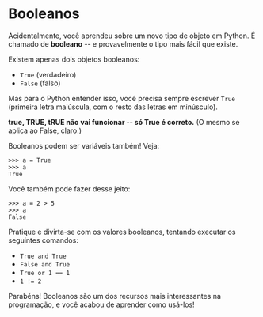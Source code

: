# Booleanos

Acidentalmente, você aprendeu sobre um novo tipo de objeto em Python. É chamado de **booleano** -- e provavelmente o tipo mais fácil que existe.

Existem apenas dois objetos booleanos:

* `True` \(verdadeiro\)
* `False` \(falso\)

Mas para o Python entender isso, você precisa sempre escrever `True` \(primeira letra maiúscula, com o resto das letras em minúsculo\).

**true, TRUE, tRUE não vai funcionar -- só True é correto.** \(O mesmo se aplica ao False, claro.\)

Booleanos podem ser variáveis também! Veja:

```text
>>> a = True
>>> a
True
```

Você também pode fazer desse jeito:

```text
>>> a = 2 > 5
>>> a
False
```

Pratique e divirta-se com os valores booleanos, tentando executar os seguintes comandos:

* `True and True`
* `False and True`
* `True or 1 == 1`
* `1 != 2`

Parabéns! Booleanos são um dos recursos mais interessantes na programação, e você acabou de aprender como usá-los!

